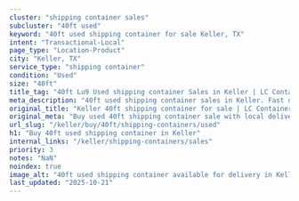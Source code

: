 ```yaml
---
cluster: "shipping container sales"
subcluster: "40ft used"
keyword: "40ft used shipping container for sale Keller, TX"
intent: "Transactional-Local"
page_type: "Location-Product"
city: "Keller, TX"
service_type: "shipping container"
condition: "Used"
size: "40ft"
title_tag: "40ft Lu9 Used shipping container Sales in Keller | LC Container"
meta_description: "40ft used shipping container sales in Keller. Fast delivery, competitive pricing. Serving shipping containers area. Quote ID: 44G. Call (214) 524-4168 for your free quote today."
original_title: "Keller 40ft shipping container for sale | LC Container"
original_meta: "Buy used 40ft shipping container sale with local delivery in Keller, TX. LC Container — local Since 2003. Request a fast quote today."
url_slug: "/keller/buy/40ft/shipping-containers/used"
h1: "Buy 40ft used shipping container in Keller"
internal_links: "/keller/shipping-containers/sales"
priority: 3
notes: "NaN"
noindex: true
image_alt: "40ft used shipping container available for delivery in Keller"
last_updated: "2025-10-21"
---
```


<!-- TODO: Add unique city/inventory copy, images, and internal links here. -->
